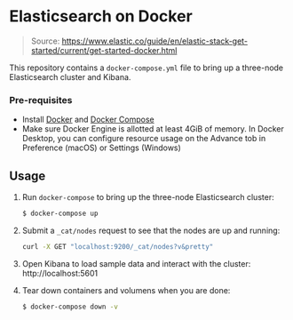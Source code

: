 # Elasticsearch on Docker

> Source: https://www.elastic.co/guide/en/elastic-stack-get-started/current/get-started-docker.html

This repository contains a `docker-compose.yml` file to bring up a three-node Elasticsearch cluster and Kibana.

### Pre-requisites

- Install [Docker](https://docs.docker.com/get-docker/) and [Docker Compose](https://docs.docker.com/compose/install/)
- Make sure Docker Engine is allotted at least 4GiB of memory. In Docker Desktop, you can configure resource usage on the Advance tob in Preference (macOS) or Settings (Windows)

## Usage

1. Run `docker-compose` to bring up the three-node Elasticsearch cluster:

    ```sh
    $ docker-compose up
    ```

2. Submit a `_cat/nodes` request to see that the nodes are up and running:

    ```sh
    curl -X GET "localhost:9200/_cat/nodes?v&pretty"
    ```

3. Open Kibana to load sample data and interact with the cluster: http://localhost:5601

4. Tear down containers and volumens when you are done:

    ```sh
    $ docker-compose down -v
    ```
